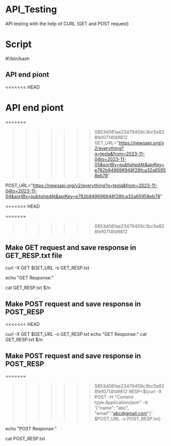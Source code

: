 # API_Testing
API testing with the help of CURL (GET and POST request) 

# Script 
#!/bin/bash

## API end piont

<<<<<<< HEAD
# API end piont

=======
>>>>>>> 0853d081ae23479459c3bc5e828fef0714fd9812
GET_URL="https://newsapi.org/v2/everything?q=tesla&from=2023-11-04to=2023-11-05&sortBy=publishedAt&apiKey=e782b949696948f28fca32a65958eb78"

POST_URL="https://newsapi.org/v2/everything?q=tesla&from=2023-11-04to=2023-11-04&sortBy=publishedAt&apiKey=e782b949696948f28fca32a65958eb78"

<<<<<<< HEAD

=======
>>>>>>> 0853d081ae23479459c3bc5e828fef0714fd9812
## Make GET request and save response in GET_RESP.txt file
curl -X GET $GET_URL -o GET_RESP.txt

echo "GET Response:"

cat GET_RESP.txt $/n

## Make POST request and save response in POST_RESP

<<<<<<< HEAD

curl -X GET $GET_URL -o GET_RESP.txt
echo "GET Response:"
cat GET_RESP.txt $/n
## Make POST request and save response in POST_RESP

=======
>>>>>>> 0853d081ae23479459c3bc5e828fef0714fd9812
RESP=$(curl -X POST -H "Content type:Application/json" -d '{"name": "abc", "email":"abc@gmail.com"}' $POST_URL -o POST_RESP.txt)

echo "POST Response:"

cat POST_RESP.txt

